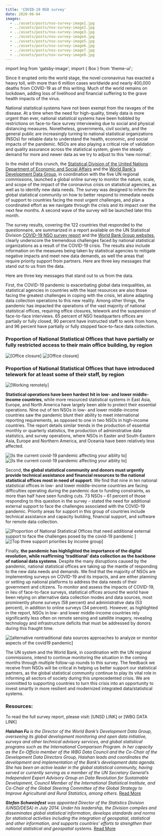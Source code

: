 ```yaml
---
title: 'COVID-19 NSO survey'
date: 2020-06-04
images:
  - ../assets/posts/nso-survey-image1.jpg
  - ../assets/posts/nso-survey-image2.jpg
  - ../assets/posts/nso-survey-image3.jpg
  - ../assets/posts/nso-survey-image4.jpg
  - ../assets/posts/nso-survey-image5.jpg
  - ../assets/posts/nso-survey-image6.jpg
  - ../assets/posts/nso-survey-image7.jpg
  - ../assets/posts/nso-survey-image8.jpg
---
```


import Img from 'gatsby-image'; import { Box } from 'theme-ui';

Since it erupted onto the world stage, the novel coronavirus has exacted a heavy
toll, with more than 6 million cases worldwide and nearly 400,000 deaths from
COVID-19 as of this writing. Much of the world remains on lockdown, adding loss
of livelihood and financial suffering to the grave health impacts of the virus.

National statistical systems have not been exempt from the ravages of the
disease. At a time when the need for high-quality, timely data is more urgent
than ever, national statistical systems have been hobbled by restrictions on
face-to-face survey interviewing due to social and physical distancing measures.
Nonetheless, governments, civil society, and the general public are increasingly
turning to national statistical organizations (NSOs) for reliable data to
understand the health, economic, and social impacts of the pandemic. NSOs are
also playing a critical role of validation and quality assurance across the
statistical system, given the steady demand for more and newer data as we try to
adjust to this ‘new normal’.

In the midst of this crunch, the
[Statistical Division of the United Nations Department of Economic and Social Affairs](http://unstats.un.org/)
and the [World Bank's Development Data Group](http://data.worldbank.org/), in
coordination with the five UN regional commissions, launched a global online
survey to monitor the nature, scale, and scope of the impact of the coronavirus
crisis on statistical agencies, as well as to identify new data needs. The
survey was designed to inform the global statistical community on how to better
respond to immediate needs of support to countries facing the most urgent
challenges, and plan a coordinated effort as we navigate through the crisis and
its impact over the next few months. A second wave of the survey will be
launched later this month.

The survey results, covering the 122 countries that responded to the
questionnaire, are summarized in a report available on the UN Statistical
Division
[COVID-19 NSO survey report](https://raw.githubusercontent.com/UNStats/covid-19-response/master/static/covid19-nso-survey-report.pdf)
and the [World Bank Group websites](http://data.worldbank.org/), clearly
underscore the tremendous challenges faced by national statistical organizations
as a result of the COVID-19 crisis. The results also include information on the
measures being taken by statistical agencies to mitigate negative impacts and
meet new data demands, as well the areas that require priority support from
partners. Here are three key messages that stand out to us from the data.

Here are three key messages that stand out to us from the data.

First, the COVID-19 pandemic is exacerbating global data inequalities, as
statistical agencies in countries with the least resources are also those facing
the greatest challenges in coping with the crisis, let alone adapting data
collection operations to this new reality. Among other things, the pandemic has
impacted the operations of the vast majority of national statistical offices,
requiring office closures, telework and the suspension of face-to-face
interviews. 65 percent of NSO headquarters offices are partially or fully
closed, 90 percent have instructed staff to work from home, and 96 percent have
partially or fully stopped face-to-face data collection.

### Proportion of National Statistical Offices that have partially or fully restricted access to their main office building, by region

<Box mb={3}>
<Img
fluid={props.images[0]}
title="[Office closure]"
alt="[Office closure]"
/>
</Box>

<Box mb={3}>
<Img
fluid={props.images[1]}
title="[Office closure]"
alt="[Office closure]"
/>
</Box>

### Proportion of National Statistical Offices that have introduced telework for at least some of their staff, by region

<Box mb={3}>
<Img
fluid={props.images[2]}
title="[Working remotely]"
alt="[Working remotely]"
/>
</Box>

**Statistical operations have been hardest hit in low- and lower middle-income
countries**, while more resourced statistical systems in East Asia, Europe, and
North America have largely been able to protect their essential operations. Nine
out of ten NSOs in low- and lower middle-income countries saw the pandemic blunt
their ability to meet international reporting requirements, as opposed to one in
two NSOs in high-income countries. The report details similar trends in the
production of essential monthly or quarterly statistics, the production of
administrative data statistics, and survey operations, where NSOs in Easter and
South-Eastern Asia, Europe and Northern America, and Oceania have been
relatively less affected.

<Box mb={3}>
<Img
fluid={props.images[3]}
title="[Is the current covid-19 pandemic affecting your aiblity to]"
alt="[Is the current covid-19 pandemic affecting your aiblity to]"
/>
</Box>

<Box mb={3}>
<Img
fluid={props.images[4]}
title="[Is the current covid-19 pandemic affecting your aiblity to]"
alt="[Is the current covid-19 pandemic affecting your aiblity to]"
/>
</Box>

Second, **the global statistical community and donors must urgently provide
technical assistance and financial resources to the national statistical offices
most in need of support**. We find that nine in ten national statistical offices
in low- and lower middle-income countries are facing difficulties operating
during the pandemic due to funding constraints, as more than half have seen
funding cuts. 73 NSOs – 61 percent of those responding to this question in the
survey – stated the need for additional external support to face the challenges
associated with the COVID-19 pandemic. Priority areas for support in this group
of countries include technical assistance and capacity building, financial
support, and software for remote data collection.

<Box mb={3}>
<Img
fluid={props.images[5]}
title="[Proportion of National Statistical Offices that need additional external support to face the challenges posed by the covid-19 pandemic]"
alt="[Proportion of National Statistical Offices that need additional external support to face the challenges posed by the covid-19 pandemic
]"
/>
</Box>

<Box mb={3}>
<Img
fluid={props.images[6]}
title="[Top three support priorities by income group]"
alt="[Top three support priorities by income group]"
/>
</Box>

Finally, **the pandemic has highlighted the importance of the digital
revolution, while reaffirming ‘traditional’ data collection as the backbone of
national data systems**. Despite the many disruptions caused by the pandemic,
national statistical offices are taking up the mantle of responding to the new
data needs and demands. We find that the majority of NSOs are implementing
surveys on COVID-19 and its impacts, and are either planning or setting up
national platforms to address the data needs of their government and citizens.
To monitor and assess the impacts of COVID-19, in lieu of face-to-face surveys,
statistical offices around the world have been relying on alternative data
collection modes and data sources, most prominently phone surveys (58 percent)
and administrative data (53 percent), in addition to online surveys (34
percent). However, as highlighted in the report, NSOs in low- and lower
middle-income countries rely significantly less often on remote sensing and
satellite imagery, revealing technology and infrastructure deficits that must be
addressed by donors during this fraught time.

<Box mb={3}>
<Img
fluid={props.images[7]}
title="[alternative nontraditional data sources approaches to analyze or monitor aspects of the covid19 pandemic]"
alt="[alternative nontraditional data sources approaches to analyze or monitor aspects of the covid19 pandemic]"
/>
</Box>

The UN system and the World Bank, in coordination with the UN regional
commissions, intend to continue monitoring the situation in the coming months
through multiple follow-up rounds to this survey. The feedback we receive from
NSOs will be critical in helping us better support our statistical partners, as
the global statistical community continue to play its vital role in informing
all sectors of society during this unprecedented crisis. We are committed to
supporting countries to turn this crisis into an opportunity to invest smartly
in more resilient and modernized integrated data/statistical systems.

### Resources:

To read the full survey report, please visit: [UNSD LINK] or [WBG DATA LINK]

_**Haishan Fu** is the Director of the World Bank’s Development Data Group,
overseeing its global development monitoring and open data initiative, surveys
and other technical advisory services, and global statistical programs such as
the International Comparison Program. In her capacity as the Ex-Officio member
of the WBG Data Council and the Co-Chair of the Development Data Directors
Group, Haishan leads and coordinates the development and implementation of the
Bank’s development data agenda. She has been an active leader in the global
statistical community, having served or currently serving as a member of the UN
Secretary General’s Independent Expert Advisory Group on Data Revolution for
Sustainable Development, Council Member of the International Statistical
Institute, and Co-Chair of the Global Steering Committee of the Global Strategy
to Improve Agricultural and Rural Statistics, among others._
[Read More](https://www.worldbank.org/en/about/people/h/haishan-fu)

_**Stefan Schweinfest** was appointed Director of the Statistics Division
(UNSD/DESA) in July 2014. Under his leadership, the Division compiles and
disseminates global statistical information, develops standards and norms for
statistical activities including the integration of geospatial, statistical and
other information, and supports countries' efforts to strengthen their national
statistical and geospatial systems._
[Read More](https://unstats.un.org/home/Stefan-Schweinfest.cshtml)
